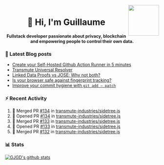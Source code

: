 <img align='right' src='https://user-images.githubusercontent.com/5713670/87202985-820dcb80-c2b6-11ea-9f56-7ec461c497c3.gif' width='100"'>

<h1 align="center">👋 Hi, I'm Guillaume</h1>
<h4 align="center">Fullstack developer passionate about privacy, blockchain and empowering people to control their own data.

### 📝 Latest Blog posts

<!-- BLOG-POST-LIST:START -->
- [Create your Self-Hosted Github Action Runner in 5 minutes](https://medium.com/@gjgd/create-your-self-hosted-github-action-runner-in-5-minutes-a9eff615edc4?source=rss-35e0d58bf235------2)
- [Transmute Universal Resolver](https://medium.com/transmute-techtalk/transmute-universal-resolver-b6c8509858f?source=rss-35e0d58bf235------2)
- [Linked Data Proofs vs JOSE: Why not both?](https://medium.com/transmute-techtalk/linked-data-proofs-vs-jose-why-not-both-1594393418cc?source=rss-35e0d58bf235------2)
- [Is your browser safe against fingerprint tracking?](https://medium.com/@gjgd/is-your-browser-safe-against-fingerprint-tracking-6126952b805b?source=rss-35e0d58bf235------2)
- [Improve your commit hygiene with `git add — patch`](https://medium.com/transmute-techtalk/improve-your-commit-hygiene-with-git-add-patch-3b7dd9c117c4?source=rss-35e0d58bf235------2)
<!-- BLOG-POST-LIST:END -->

### :zap: Recent Activity

<!--START_SECTION:activity-->
1. 🎉 Merged PR [#134](https://github.com/transmute-industries/sidetree.js/pull/134) in [transmute-industries/sidetree.js](https://github.com/transmute-industries/sidetree.js)
2. 💪 Opened PR [#134](https://github.com/transmute-industries/sidetree.js/pull/134) in [transmute-industries/sidetree.js](https://github.com/transmute-industries/sidetree.js)
3. 🎉 Merged PR [#133](https://github.com/transmute-industries/sidetree.js/pull/133) in [transmute-industries/sidetree.js](https://github.com/transmute-industries/sidetree.js)
4. 💪 Opened PR [#133](https://github.com/transmute-industries/sidetree.js/pull/133) in [transmute-industries/sidetree.js](https://github.com/transmute-industries/sidetree.js)
5. 🎉 Merged PR [#132](https://github.com/transmute-industries/sidetree.js/pull/132) in [transmute-industries/sidetree.js](https://github.com/transmute-industries/sidetree.js)
<!--END_SECTION:activity-->

### 📊 Stats

[![GJGD's github stats](https://github-readme-stats.vercel.app/api?username=gjgd&count_private=true&show_icons=true&custom_title=My%20Github%20Stats)](https://github.com/anuraghazra/github-readme-stats)
